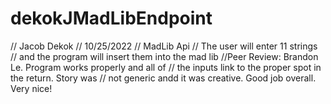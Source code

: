 # dekokJMadLibEndpoint
// Jacob Dekok
// 10/25/2022
// MadLib Api
// The user will enter 11 strings
// and the program will insert them into the mad lib
//Peer Review: Brandon Le. Program works properly and all of
// the inputs link to the proper spot in the return. Story was
// not generic andd it was creative. Good job overall. Very nice!

